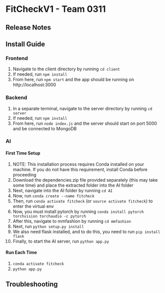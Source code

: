 # FitCheckV1 - Team 0311

## Release Notes

## Install Guide

### Frontend
1. Navigate to the client directory by running `cd client`
2. If needed, run `npm install`
3. From here, run `npm start` and the app should be running on http://localhost:3000

### Backend
1. In a separate terminal, navigate to the server directory by running `cd server`
2. If needed, run `npm install`
3. From here, run `node index.js` and the server should start on port 5000 and be connected to MongoDB

### AI

#### First Time Setup
1. NOTE: This installation process requires Conda installed on your machine. If you do not have this requirement, install Conda before proceeding
2. Download the dependencies.zip file provided separately (this may take some time) and place the extracted folder into the AI folder
3. Next, navigate into the AI folder by running `cd AI`
4. Now, run `conda create --name fitcheck`
5. Then, run `conda activate fitcheck` (or `source activate fitcheck`) to enter the virtual env
6. Now, you must install pytorch by running `conda install pytorch torchvision torchaudio -c pytorch`
7. After this, navigate to mmfashion by running `cd mmfashion`
8. Next, run `python setup.py install`
9. We also need flask installed, and to do this, you need to run `pip install flask`
10. Finally, to start the AI server, run `python app.py`

#### Run Each Time
1. `conda activate fitcheck`
2. `python app.py`

## Troubleshooting

